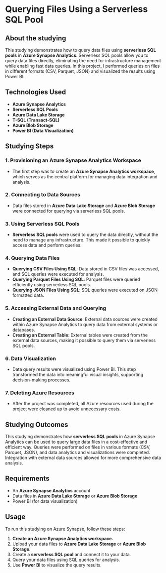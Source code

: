 # Querying Files Using a Serverless SQL Pool 

## About the studying

This studying demonstrates how to query data files using **serverless SQL pools** in **Azure Synapse Analytics**. Serverless SQL pools allow you to query data files directly, eliminating the need for infrastructure management while enabling fast data queries. In this project, I performed queries on files in different formats (CSV, Parquet, JSON) and visualized the results using Power BI.

## Technologies Used

- **Azure Synapse Analytics**
- **Serverless SQL Pools**
- **Azure Data Lake Storage**
- **T-SQL (Transact-SQL)**
- **Azure Blob Storage**
- **Power BI (Data Visualization)**

## Studying Steps

### 1. **Provisioning an Azure Synapse Analytics Workspace**
   - The first step was to create an **Azure Synapse Analytics workspace**, which serves as the central platform for managing data integration and analysis.

### 2. **Connecting to Data Sources**
   - Data files stored in **Azure Data Lake Storage** and **Azure Blob Storage** were connected for querying via serverless SQL pools.

### 3. **Using Serverless SQL Pools**
   - **Serverless SQL pools** were used to query the data directly, without the need to manage any infrastructure. This made it possible to quickly access data and perform queries.

### 4. **Querying Data Files**
   - **Querying CSV Files Using SQL**: Data stored in CSV files was accessed, and SQL queries were executed for analysis.
   - **Querying Parquet Files Using SQL**: Parquet files were queried efficiently using serverless SQL pools.
   - **Querying JSON Files Using SQL**: SQL queries were executed on JSON formatted data.

### 5. **Accessing External Data and Querying**
   - **Creating an External Data Source**: External data sources were created within Azure Synapse Analytics to query data from external systems or databases.
   - **Creating an External Table**: External tables were created from the external data sources, making it possible to query them via serverless SQL pools.

### 6. **Data Visualization**
   - Data query results were visualized using Power BI. This step transformed the data into meaningful visual insights, supporting decision-making processes.

### 7. **Deleting Azure Resources**
   - After the project was completed, all Azure resources used during the project were cleaned up to avoid unnecessary costs.

## Studying Outcomes

This studying demonstrates how **serverless SQL pools** in Azure Synapse Analytics can be used to query large data files in a cost-effective and efficient way. Queries were performed on files in various formats (CSV, Parquet, JSON), and data analytics and visualizations were completed. Integration with external data sources allowed for more comprehensive data analysis.

## Requirements

- An **Azure Synapse Analytics** account
- Data files in **Azure Data Lake Storage** or **Azure Blob Storage**
- Power BI (for data visualization)

## Usage

To run this studying on Azure Synapse, follow these steps:

1. **Create an Azure Synapse Analytics workspace.**
2. Upload your data files to **Azure Data Lake Storage** or **Azure Blob Storage**.
3. Create a **serverless SQL pool** and connect it to your data.
4. Query your data files using SQL queries for analysis.
5. Use **Power BI** to visualize the query results.



